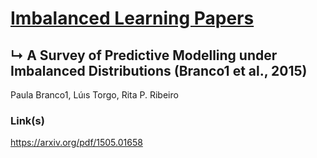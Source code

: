 # [Imbalanced Learning Papers](../README.md)
## ↳ A Survey of Predictive Modelling under Imbalanced Distributions (Branco1 et al., 2015)

Paula Branco1, Lúıs Torgo, Rita P. Ribeiro

### Link(s)

https://arxiv.org/pdf/1505.01658
